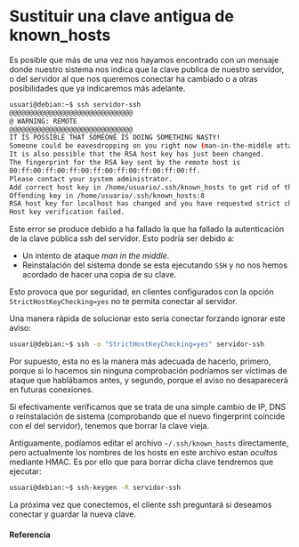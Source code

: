 # Sustituir una clave antigua de known_hosts

Es posible que más de una vez nos hayamos encontrado con un mensaje donde nuestro sistema nos indica que la clave publica de nuestro servidor, o del servidor al que nos queremos conectar ha cambiado o a otras posibilidades que ya indicaremos más adelante.

<!--more-->

```bash
usuari@debian:~$ ssh servidor-ssh
@@@@@@@@@@@@@@@@@@@@@@@@@@@@@@@
@ WARNING: REMOTE 
@@@@@@@@@@@@@@@@@@@@@@@@@@@@@@@
IT IS POSSIBLE THAT SOMEONE IS DOING SOMETHING NASTY!
Someone could be eavesdropping on you right now (man-in-the-middle attack)!
It is also possible that the RSA host key has just been changed.
The fingerprint for the RSA key sent by the remote host is
00:ff:00:ff:00:ff:00:ff:00:ff:00:ff:00:ff:00:ff.
Please contact your system administrator.
Add correct host key in /home/usuario/.ssh/known_hosts to get rid of this message.
Offending key in /home/usuario/.ssh/known_hosts:8
RSA host key for localhost has changed and you have requested strict checking.
Host key verification failed.
```

Este error se produce debido a ha fallado la que ha fallado la autenticación de la clave pública ssh del servidor. Esto podría ser debido a:
- Un intento de ataque *man in the middle*.
- Reinstalación del sistema donde se esta ejecutando `SSH` y no nos hemos acordado de hacer una copia de su clave. 

Esto provoca que por seguridad, en clientes configurados con la opción `StrictHostKeyChecking=yes` no te permita conectar al servidor.

Una manera rápida de solucionar esto sería conectar forzando ignorar este aviso:
```bash
usuari@debian:~$ ssh -o "StrictHostKeyChecking=yes" servidor-ssh
```

Por supuesto, esta no es la manera más adecuada de hacerlo, primero, porque si lo hacemos sin ninguna comprobación podríamos ser víctimas de ataque que hablábamos antes, y segundo, porque el aviso no desaparecerá en futuras conexiones.

Si efectivamente verificamos que se trata de una simple cambio de IP, DNS o reinstalación de sistema (comprobando que el nuevo fingerprint coincide con el del servidor), tenemos que borrar la clave vieja. 

Antiguamente, podíamos editar el archivo `~/.ssh/known_hosts` directamente, pero actualmente los nombres de los hosts en este archivo estan *ocultos* mediante HMAC. Es por ello que para borrar dicha clave tendremos que ejecutar:
```bash
usuari@debian:~$ ssh-keygen -R servidor-ssh
```

La próxima vez que conectemos, el cliente ssh preguntará si deseamos conectar y guardar la nueva clave.
#### Referencia

